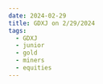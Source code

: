 ```yaml
---
date: 2024-02-29
title: GDXJ on 2/29/2024
tags: 
  - GDXJ
  - junior
  - gold
  - miners
  - equities
---
```

<div class="post">
<snapshot-grid 
    :reports="['2024/02/28/CTA/GDXJ', '2024/02/29/CTA/GDXJ', '2024/02/29/MTP/GDXJ']"
    chart="2024/02/29/Chart/GDXJ"
/>
<p>

</p>
<p>

</p>
</div>